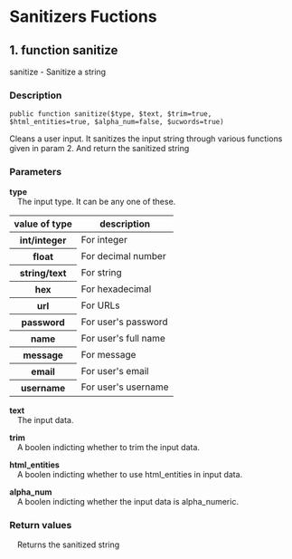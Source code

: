 # Sanitizers Fuctions

<link rel="stylesheet" href="css/main.css" />

## 1. function sanitize

sanitize - Sanitize a string

### Description

`public function sanitize($type, $text, $trim=true, $html_entities=true, $alpha_num=false, $ucwords=true)`

Cleans a user input. It sanitizes the input string through various functions given in param 2.
And return the sanitized string

### Parameters

<b>type</b><br>
&emsp;The input type. It can be any one of these.

<table class="card">
    <thead>
        <tr>
            <th>value of type</th>
            <th>description</th>
        </tr>
    </thead>
    <tbody>
        <tr>
            <th>int/integer</th>
            <td>For integer</td>
        </tr>
        <tr>
            <th>float</th>
            <td>For decimal number</td>
        </tr>
        <tr>
            <th>string/text</th>
            <td>For string</td>
        </tr>
        <tr>
            <th>hex</th>
            <td>For hexadecimal</td>
        </tr>
        <tr>
            <th>url</th>
            <td>For URLs</td>
        </tr>
        <tr>
            <th>password</th>
            <td>For user's password</td>
        </tr>
        <tr>
            <th>name</th>
            <td>For user's full name</td>
        </tr>
        <tr>
            <th>message</th>
            <td>For message</td>
        </tr>
        <tr>
            <th>email</th>
            <td>For user's email</td>
        </tr>
        <tr>
            <th>username</th>
            <td>For user's username</td>
        </tr>
    </tbody>
</table>

<b>text</b><br>
&emsp;The input data.

<b>trim</b><br>
&emsp;A boolen indicting whether to trim the input data.

<b>html_entities</b><br>
&emsp;A boolen indicting whether to use html_entities in input data.

<b>alpha_num</b><br>
&emsp;A boolen indicting whether the input data is alpha_numeric.

### Return values
&emsp;Returns the sanitized string

